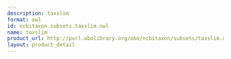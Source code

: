 ```yaml
---
description: taxslim
format: owl
id: ncbitaxon.subsets.taxslim.owl
name: taxslim
product_url: http://purl.obolibrary.org/obo/ncbitaxon/subsets/taxslim.owl
layout: product_detail
---
```

